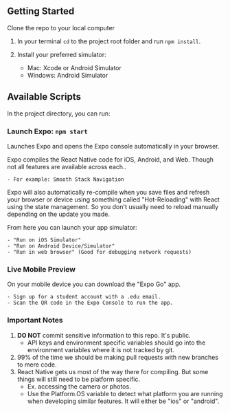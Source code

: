 ## Getting Started

Clone the repo to your local computer

1. In your terminal `cd` to the project root folder and run `npm install`.
2. Install your preferred simulator:

    - Mac: Xcode or Android Simulator
    - Windows: Android Simulator

## Available Scripts

In the project directory, you can run:

### Launch Expo: `npm start`

Launches Expo and opens the Expo console automatically in your browser.

Expo compiles the React Native code for iOS, Android, and Web. Though not all features are available across each..

    - For example: Smooth Stack Navigation

Expo will also automatically re-compile when you save files and refresh your browser or device using something called "Hot-Reloading" with React using the state management. So you don't usually need to reload manually depending on the update you made.

From here you can launch your app simulator:

    - "Run on iOS Simulator"
    - "Run on Android Device/Simulator"
    - "Run in web browser" (Good for debugging network requests)

### Live Mobile Preview

On your mobile device you can download the "Expo Go" app.

    - Sign up for a student account with a .edu email.
    - Scan the QR code in the Expo Console to run the app.

### Important Notes

1. **DO NOT** commit sensitive information to this repo. It's public.
    - API keys and environment specific variables should go into the environment variables where it is not tracked by git.
2. 99% of the time we should be making pull requests with new branches to mere code.
3. React Native gets us most of the way there for compiling. But some things will still need to be platform specific.
    - Ex. accessing the camera or photos.
    - Use the Platform.OS variable to detect what platform you are running when developing similar features. It will either be "ios" or "android".
